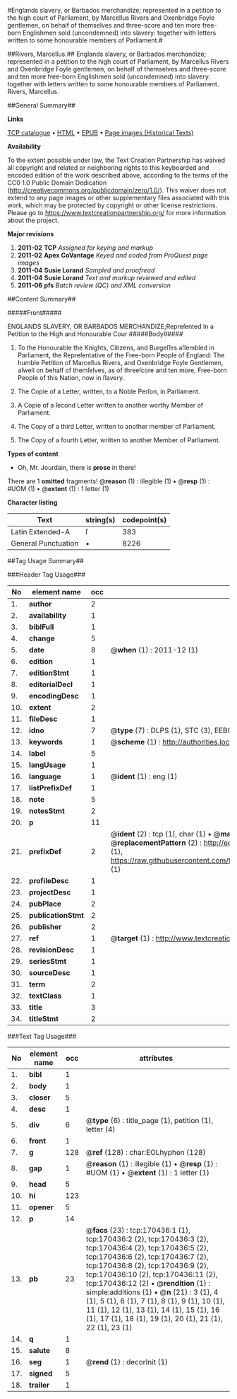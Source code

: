 #Englands slavery, or Barbados merchandize; represented in a petition to the high court of Parliament, by Marcellus Rivers and Oxenbridge Foyle gentlemen, on behalf of themselves and three-score and ten more free-born Englishmen sold (uncondemned) into slavery: together with letters written to some honourable members of Parliament.#

##Rivers, Marcellus.##
Englands slavery, or Barbados merchandize; represented in a petition to the high court of Parliament, by Marcellus Rivers and Oxenbridge Foyle gentlemen, on behalf of themselves and three-score and ten more free-born Englishmen sold (uncondemned) into slavery: together with letters written to some honourable members of Parliament.
Rivers, Marcellus.

##General Summary##

**Links**

[TCP catalogue](http://www.ota.ox.ac.uk/tcp/)  • 
[HTML](http://tei.it.ox.ac.uk/tcp/Texts-HTML/free/A74/A74697.html)  • 
[EPUB](http://tei.it.ox.ac.uk/tcp/Texts-EPUB/free/A74/A74697.epub) • 
[Page images (Historical Texts)](https://historicaltexts.jisc.ac.uk/eebo-99868677e)

**Availability**

To the extent possible under law, the Text Creation Partnership has waived all copyright and related or neighboring rights to this keyboarded and encoded edition of the work described above, according to the terms of the CC0 1.0 Public Domain Dedication (http://creativecommons.org/publicdomain/zero/1.0/). This waiver does not extend to any page images or other supplementary files associated with this work, which may be protected by copyright or other license restrictions. Please go to https://www.textcreationpartnership.org/ for more information about the project.

**Major revisions**

1. __2011-02__ __TCP__ *Assigned for keying and markup*
1. __2011-02__ __Apex CoVantage__ *Keyed and coded from ProQuest page images*
1. __2011-04__ __Susie Lorand__ *Sampled and proofread*
1. __2011-04__ __Susie Lorand__ *Text and markup reviewed and edited*
1. __2011-06__ __pfs__ *Batch review (QC) and XML conversion*

##Content Summary##

#####Front#####

ENGLANDS SLAVERY, OR BARBADOS MERCHANDIZE;Repreſented In a Petition to the High and Honourable Cour
#####Body#####

1. To the Honourable the Knights, Citizens, and Burgeſſes aſſembled in Parliament, the Repreſentative of the Free-born People of England: The humble Petition of Marcellus Rivers, and Oxenbridge Foyle Gentlemen, aſwell on behalf of themſelves, as of threeſcore and ten more, Free-born People of this Nation, now in ſlavery.

1. The Copie of a Letter, written, to a Noble Perſon, in Parliament.

1. A Copie of a ſecond Letter written to another worthy Member of Parliament.

1. The Copy of a third Letter, written to another member of Parliament.

1. The Copy of a fourth Letter, written to another Member of Parliament.

**Types of content**

  * Oh, Mr. Jourdain, there is **prose** in there!

There are 1 **omitted** fragments! 
 @__reason__ (1) : illegible (1)  •  @__resp__ (1) : #UOM (1)  •  @__extent__ (1) : 1 letter (1)

**Character listing**


|Text|string(s)|codepoint(s)|
|---|---|---|
|Latin Extended-A|ſ|383|
|General Punctuation|•|8226|

##Tag Usage Summary##

###Header Tag Usage###

|No|element name|occ|attributes|
|---|---|---|---|
|1.|__author__|2||
|2.|__availability__|1||
|3.|__biblFull__|1||
|4.|__change__|5||
|5.|__date__|8| @__when__ (1) : 2011-12 (1)|
|6.|__edition__|1||
|7.|__editionStmt__|1||
|8.|__editorialDecl__|1||
|9.|__encodingDesc__|1||
|10.|__extent__|2||
|11.|__fileDesc__|1||
|12.|__idno__|7| @__type__ (7) : DLPS (1), STC (3), EEBO-CITATION (1), PROQUEST (1), VID (1)|
|13.|__keywords__|1| @__scheme__ (1) : http://authorities.loc.gov/ (1)|
|14.|__label__|5||
|15.|__langUsage__|1||
|16.|__language__|1| @__ident__ (1) : eng (1)|
|17.|__listPrefixDef__|1||
|18.|__note__|5||
|19.|__notesStmt__|2||
|20.|__p__|11||
|21.|__prefixDef__|2| @__ident__ (2) : tcp (1), char (1)  •  @__matchPattern__ (2) : ([0-9\-]+):([0-9IVX]+) (1), (.+) (1)  •  @__replacementPattern__ (2) : http://eebo.chadwyck.com/downloadtiff?vid=$1&page=$2 (1), https://raw.githubusercontent.com/textcreationpartnership/Texts/master/tcpchars.xml#$1 (1)|
|22.|__profileDesc__|1||
|23.|__projectDesc__|1||
|24.|__pubPlace__|2||
|25.|__publicationStmt__|2||
|26.|__publisher__|2||
|27.|__ref__|1| @__target__ (1) : http://www.textcreationpartnership.org/docs/. (1)|
|28.|__revisionDesc__|1||
|29.|__seriesStmt__|1||
|30.|__sourceDesc__|1||
|31.|__term__|2||
|32.|__textClass__|1||
|33.|__title__|3||
|34.|__titleStmt__|2||


###Text Tag Usage###

|No|element name|occ|attributes|
|---|---|---|---|
|1.|__bibl__|1||
|2.|__body__|1||
|3.|__closer__|5||
|4.|__desc__|1||
|5.|__div__|6| @__type__ (6) : title_page (1), petition (1), letter (4)|
|6.|__front__|1||
|7.|__g__|128| @__ref__ (128) : char:EOLhyphen (128)|
|8.|__gap__|1| @__reason__ (1) : illegible (1)  •  @__resp__ (1) : #UOM (1)  •  @__extent__ (1) : 1 letter (1)|
|9.|__head__|5||
|10.|__hi__|123||
|11.|__opener__|5||
|12.|__p__|14||
|13.|__pb__|23| @__facs__ (23) : tcp:170436:1 (1), tcp:170436:2 (2), tcp:170436:3 (2), tcp:170436:4 (2), tcp:170436:5 (2), tcp:170436:6 (2), tcp:170436:7 (2), tcp:170436:8 (2), tcp:170436:9 (2), tcp:170436:10 (2), tcp:170436:11 (2), tcp:170436:12 (2)  •  @__rendition__ (1) : simple:additions (1)  •  @__n__ (21) : 3 (1), 4 (1), 5 (1), 6 (1), 7 (1), 8 (1), 9 (1), 10 (1), 11 (1), 12 (1), 13 (1), 14 (1), 15 (1), 16 (1), 17 (1), 18 (1), 19 (1), 20 (1), 21 (1), 22 (1), 23 (1)|
|14.|__q__|1||
|15.|__salute__|8||
|16.|__seg__|1| @__rend__ (1) : decorInit (1)|
|17.|__signed__|5||
|18.|__trailer__|1||
